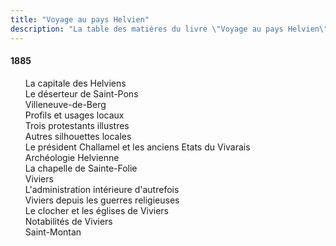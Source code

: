 ```yaml
---
title: "Voyage au pays Helvien"
description: "La table des matières du livre \"Voyage au pays Helvien\" du Docteur Francus (Albin Mazon) publié en 1885 par l'Imprimerie du Patriote de Privas"
---
```


#### 1885

<div id="toc">

1. La capitale des Helviens
1. Le déserteur de Saint-Pons
1. Villeneuve-de-Berg
1. Profils et usages locaux
1. Trois protestants illustres
1. Autres silhouettes locales
1. Le président Challamel et les anciens Etats du Vivarais
1. Archéologie Helvienne
1. La chapelle de Sainte-Folie
1. Viviers
1. L'administration intérieure d'autrefois
1. Viviers depuis les guerres religieuses
1. Le clocher et les églises de Viviers
1. Notabilités de Viviers
1. Saint-Montan

</div>
